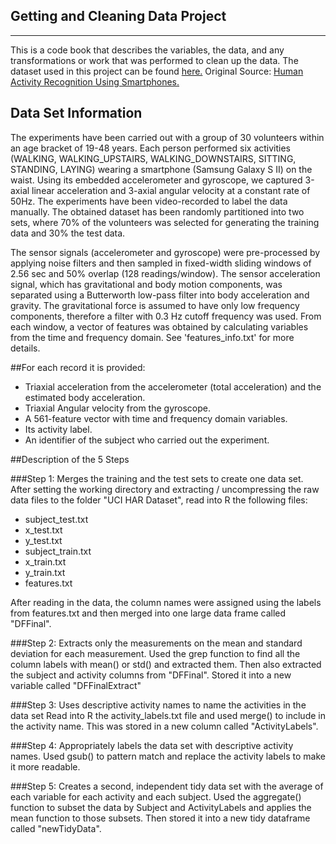 ## Getting and Cleaning Data Project
------------------------------------

This is a code book that describes the variables, the data, and any transformations or work that was performed to clean up the data.
The dataset used in this project can be found [here.](https://d396qusza40orc.cloudfront.net/getdata%2Fprojectfiles%2FUCI%20HAR%20Dataset.zip)
Original Source: [Human Activity Recognition Using Smartphones.](http://archive.ics.uci.edu/ml/datasets/Human+Activity+Recognition+Using+Smartphones)

## Data Set Information
The experiments have been carried out with a group of 30 volunteers within an age bracket of 19-48 years. Each person performed six activities (WALKING, WALKING_UPSTAIRS, WALKING_DOWNSTAIRS, SITTING, STANDING, LAYING) wearing a smartphone (Samsung Galaxy S II) on the waist. Using its embedded accelerometer and gyroscope, we captured 3-axial linear acceleration and 3-axial angular velocity at a constant rate of 50Hz. The experiments have been video-recorded to label the data manually. The obtained dataset has been randomly partitioned into two sets, where 70% of the volunteers was selected for generating the training data and 30% the test data. 

The sensor signals (accelerometer and gyroscope) were pre-processed by applying noise filters and then sampled in fixed-width sliding windows of 2.56 sec and 50% overlap (128 readings/window). The sensor acceleration signal, which has gravitational and body motion components, was separated using a Butterworth low-pass filter into body acceleration and gravity. The gravitational force is assumed to have only low frequency components, therefore a filter with 0.3 Hz cutoff frequency was used. From each window, a vector of features was obtained by calculating variables from the time and frequency domain. See 'features_info.txt' for more details. 

##For each record it is provided:

- Triaxial acceleration from the accelerometer (total acceleration) and the estimated body acceleration.
- Triaxial Angular velocity from the gyroscope. 
- A 561-feature vector with time and frequency domain variables. 
- Its activity label. 
- An identifier of the subject who carried out the experiment.

##Description of the 5 Steps

###Step 1: Merges the training and the test sets to create one data set.
After setting the working directory and extracting / uncompressing the raw data files to the folder "UCI HAR Dataset", read into R the following files:
- subject_test.txt
- x_test.txt
- y_test.txt
- subject_train.txt
- x_train.txt
- y_train.txt
- features.txt

After reading in the data, the column names were assigned using the labels from features.txt and then merged into one large data frame called "DFFinal".

###Step 2: Extracts only the measurements on the mean and standard deviation for each measurement.
Used the grep function to find all the column labels with mean() or std() and extracted them. Then also extracted the subject and activity columns from "DFFinal". Stored it into a new variable called "DFFinalExtract"


###Step 3: Uses descriptive activity names to name the activities in the data set
Read into R the activity_labels.txt file and used merge() to include in the activity name. This was stored in a new column called "ActivityLabels".


###Step 4: Appropriately labels the data set with descriptive activity names. 
Used gsub() to pattern match and replace the activity labels to make it more readable.


###Step 5: Creates a second, independent tidy data set with the average of each variable for each activity and each subject.
Used the aggregate() function to subset the data by Subject and ActivityLabels and applies the mean function to those subsets. Then stored it into a new tidy dataframe called "newTidyData".